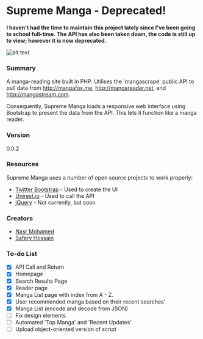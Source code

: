 # Supreme Manga - Deprecated!

__I haven't had the time to maintain this project lately since I've been going to school full-time. The API has also been taken down, the code is still up to view; however it is now deprecated.__


![alt text](https://github.com/fukouda/Supreme-Manga/blob/master/v0.0.2/imgs/cover/1.png "Manga Cover")



### Summary
A manga-reading site built in PHP. Utilises the 'mangascrape' public API to pull data from http://mangafox.me, http://mangareader.net, and http://mangastream.com.

Consequently, Supreme Manga loads a responsive web interface using Bootstrap to present the data from the API. This lets it function like a manga reader.

### Version
0.0.2

### Resources

Supreme Manga uses a number of open source projects to work properly:

* [Twitter Bootstrap](https://github.com/twbs/bootstrap) - Used to create the UI
* [Unirest.io](https://github.com/Mashape/unirest-php) - Used to call the API
* [jQuery](https://github.com/jquery/jquery) - Not currently, but soon

### Creators

- [Nasr Mohamed](https://github.com/fukouda)
- [Safery Hossain](https://github.com/Safery)

### To-do List

- [x] API Call and Return
- [x] Homepage
- [x] Search Results Page
- [x] Reader page
- [x] Manga List page with index from A - Z.
- [x] User recommended manga based on their recent searches'
- [x] Manga List (encode and decode from JSON)
- [ ] Fix design elements
- [ ] Automated 'Top Manga' and 'Recent Updates'
- [ ] Upload object-oriented version of script
